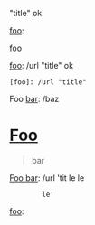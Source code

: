 [foo]: /url
"title" ok

[foo]: /url\bar\*baz "foo\"bar\baz"

[foo]: /url "title"

   [foo]:
      /url
           'the title'

[Foo*bar\]]:my_(url) 'title (with parens)'

[Foo bar]:
<my url>
'title'

[foo]:
/url

[foo]:

[foo]

[ΑΓΩ]: /φου

[foo]: /url "title" ok

    [foo]: /url "title"

Foo
[bar]: /baz

# [Foo]
[foo]: /url
> bar

[foo]: /foo-url "foo"
[bar]: /bar-url
  "bar"
[baz]: /baz-url

> [foo]: /url

[*foo*]: /url "title"

[foo`]: /url "tit`le"

[Foo
  bar]: /url 'tit
            le
            le
            le'


[Foo
  bar]: /url 'tit
            le
            le

            le'

[foo]: <bar>

[foo]: <bar> 'title'

[foo]: <bar baz>

[foo]: <bar
baz>

